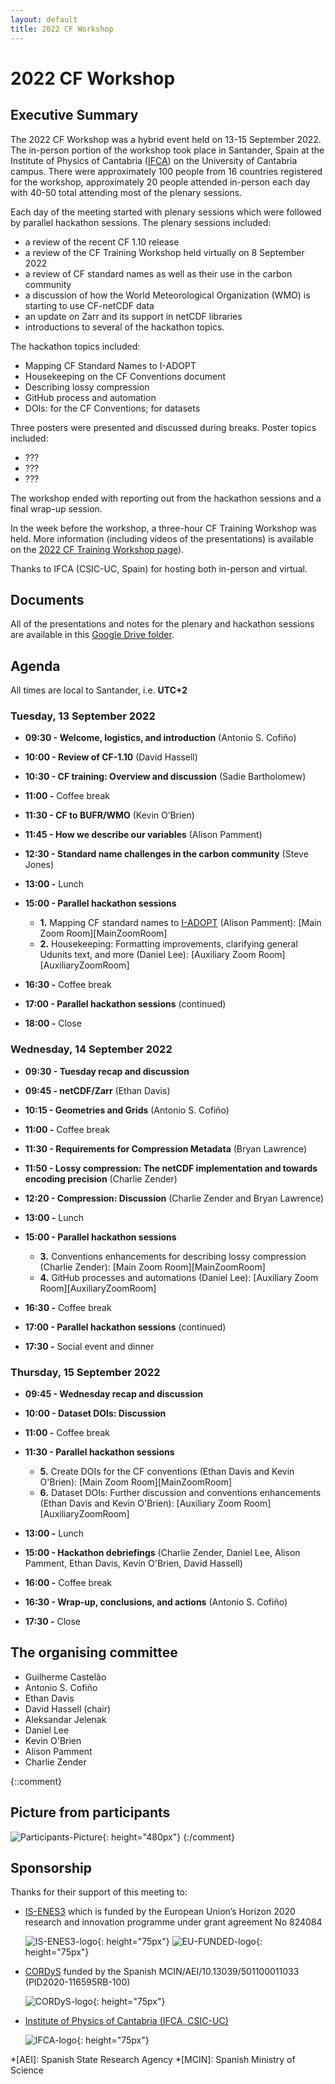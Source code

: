 ```yaml
---
layout: default
title: 2022 CF Workshop
---
```


# 2022 CF Workshop

## Executive Summary

The 2022 CF Workshop was a hybrid event held on 13-15 September 2022.
The in-person portion of the workshop took place in Santander, Spain at the Institute of Physics of Cantabria ([IFCA]) on the University of Cantabria campus.
There were approximately 100 people from 16 countries registered for the workshop, approximately 20 people attended in-person each day with 40-50 total attending most of the plenary sessions.

Each day of the meeting started with plenary sessions which were followed by parallel hackathon sessions.
The plenary sessions included:
* a review of the recent CF 1.10 release
* a review of the CF Training Workshop held virtually on 8 September 2022
* a review of CF standard names as well as their use in the carbon community
* a discussion of how the World Meteorological Organization (WMO) is starting to use CF-netCDF data
* an update on Zarr and its support in netCDF libraries
* introductions to several of the hackathon topics.

The hackathon topics included:
* Mapping CF Standard Names to I-ADOPT
* Housekeeping on the CF Conventions document
* Describing lossy compression
* GitHub process and automation
* DOIs: for the CF Conventions; for datasets

Three posters were presented and discussed during breaks. Poster topics included:
* ???
* ???
* ???

The workshop ended with reporting out from the hackathon sessions and a final wrap-up session.

In the week before the workshop, a three-hour CF Training Workshop was held.
More information (including videos of the presentations) is available on the [2022 CF Training Workshop page][TRAINING]).

Thanks to IFCA (CSIC-UC, Spain) for hosting both in-person and virtual.

## Documents

All of the presentations and notes for the plenary and hackathon sessions are available in this [Google Drive folder](https://drive.google.com/drive/folders/18BzZixnRUhV8nDqbeRE_ltVvWTF1BzVG).

## Agenda

All times are local to Santander, i.e. **UTC+2**

### Tuesday, 13 September 2022

* **09:30 - Welcome, logistics, and introduction** (Antonio S. Cofiño)

* **10:00 - Review of CF-1.10** (David Hassell)

* **10:30 - CF training: Overview and discussion** (Sadie Bartholomew)

* **11:00 -** Coffee break

* **11:30 - CF to BUFR/WMO** (Kevin O’Brien)

* **11:45 - How we describe our variables** (Alison Pamment)

* **12:30 - Standard name challenges in the carbon community** (Steve Jones)

* **13:00 -** Lunch

* **15:00 - Parallel hackathon sessions**
  * **1.** Mapping CF standard names to [I-ADOPT](https://doi.org/10.15497/RDA00071) (Alison Pamment): [Main Zoom Room][MainZoomRoom] 
  * **2.** Housekeeping: Formatting improvements, clarifying general Udunits text, and more (Daniel Lee): [Auxiliary Zoom Room][AuxiliaryZoomRoom]

* **16:30 -** Coffee break

* **17:00 - Parallel hackathon sessions** (continued)

* **18:00 -** Close

### Wednesday, 14 September 2022

* **09:30 - Tuesday recap and discussion**

* **09:45 - netCDF/Zarr** (Ethan Davis)

* **10:15 - Geometries and Grids** (Antonio S. Cofiño)

* **11:00 -** Coffee break

* **11:30 - Requirements for Compression Metadata** (Bryan Lawrence)

* **11:50 - Lossy compression: The netCDF implementation and towards encoding precision** (Charlie Zender)

* **12:20 - Compression: Discussion** (Charlie Zender and Bryan Lawrence)

* **13:00 -** Lunch

* **15:00 - Parallel hackathon sessions**
  * **3.** Conventions enhancements for describing lossy compression (Charlie Zender): [Main Zoom Room][MainZoomRoom]
  * **4.** GitHub processes and automations (Daniel Lee): [Auxiliary Zoom Room][AuxiliaryZoomRoom]

* **16:30 -** Coffee break

* **17:00 - Parallel hackathon sessions** (continued)

* **17:30 -** Social event and dinner

### Thursday, 15 September 2022

* **09:45 - Wednesday recap and discussion**

* **10:00 - Dataset DOIs: Discussion**

* **11:00 -** Coffee break

* **11:30 - Parallel hackathon sessions**
  * **5.** Create DOIs for the CF conventions (Ethan Davis and Kevin O'Brien): [Main Zoom Room][MainZoomRoom] 
  * **6.** Dataset DOIs: Further discussion and conventions enhancements (Ethan Davis and Kevin O'Brien): [Auxiliary Zoom Room][AuxiliaryZoomRoom]

* **13:00 -** Lunch

* **15:00 - Hackathon debriefings** (Charlie Zender, Daniel Lee, Alison Pamment, Ethan Davis, Kevin O'Brien, David Hassell)

* **16:00 -** Coffee break

* **16:30 - Wrap-up, conclusions, and actions** (Antonio S. Cofiño)

* **17:30 -** Close

## The organising committee

* Guilherme Castelão
* Antonio S. Cofiño
* Ethan Davis
* David Hassell (chair)
* Aleksandar Jelenak
* Daniel Lee
* Kevin O'Brien
* Alison Pamment
* Charlie Zender

{::comment}
## Picture from participants
![Participants-Picture]{: height="480px"}
{:/comment}
## Sponsorship

Thanks for their support of this meeting to: 
 - [IS-ENES3] which is funded by the European Union’s Horizon 2020 research and innovation programme under grant agreement No 824084
   
   ![IS-ENES3-logo]{: height="75px"} ![EU-FUNDED-logo]{: height="75px"}
 
 - [CORDyS] funded by the Spanish MCIN/AEI/10.13039/501100011033 (PID2020-116595RB-100)
   
   ![CORDyS-logo]{: height="75px"}
 
 - [Institute of Physics of Cantabria (IFCA, CSIC-UC)][IFCA]

   ![IFCA-logo]{: height="75px"}
 
[IS-ENES3]: https://is.enes.org "Infrastructure for the European Network for Earth System Modelling"
[IS-ENES3-logo]: 2022-workshop/is-enes3-logo.png
[EU-FUNDED-logo]: 2022-workshop/eu_funded_en.jpg
[CORDyS]: https://github.com/AEI-CORDyS "Contribution to the next generation of CORDEX regional climate projections: Dynamical and Statistical approaches"
[CORDyS-logo]: 2022-workshop/micin-aei-cordys_en.png 
[IFCA]: https://ifca.unican.es/en-us "Institute of Physics of Cantabria (IFCA, CSIC-UC)"
[IFCA-logo]: 2022-workshop/ifca-logo.png 
[TRAINING]: http://cfconventions.org/Training/2022-Training-Workshop.html "2022 CF Training Workshop"
[Participants-Picture]: 2022-workshop/Participants-Picture.jpg

*[AEI]: Spanish State Research Agency
*[MCIN]: Spanish Ministry of Science
